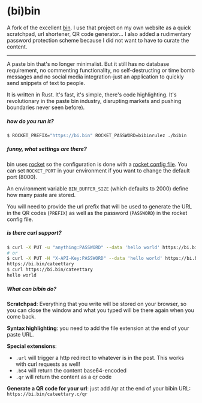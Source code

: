# (bi)bin

A fork of the excellent [bin](https://github.com/w4/bin). I use that project on my own website as a quick scratchpad, url shortener, QR code generator... I also added a rudimentary password protection scheme because I did not want to have to curate the content.

---

A paste bin that's no longer minimalist. But it still has no database requirement, no commenting functionality, no self-destructing or time bomb messages and no social media integration-just an application to quickly send snippets of text to people.

It is written in Rust. It's fast, it's simple, there's code highlighting. It's revolutionary in the paste bin industry, disrupting markets and pushing boundaries never seen before).

##### how do you run it?

```bash
$ ROCKET_PREFIX="https://bi.bin" ROCKET_PASSWORD=bibinrulez ./bibin
```

##### funny, what settings are there?

bin uses [rocket](https://rocket.rs) so the configuration is done with a [rocket config file](https://api.rocket.rs/v0.3/rocket/config/). You can set `ROCKET_PORT` in your environment if you want to change the default port (8000).

An environment variable `BIN_BUFFER_SIZE` (which defaults to 2000) define how many paste are stored.

You will need to provide the url prefix that will be used to generate the URL in the QR codes (`PREFIX`) as well as the password (`PASSWORD`) in the rocket config file.

##### is there curl support?

```bash
$ curl -X PUT -u "anything:PASSWORD" --data 'hello world' https://bi.bin/
# or
$ curl -X PUT -H "X-API-Key:PASSWORD" --data 'hello world' https://bi.bin/
https://bi.bin/cateettary
$ curl https://bi.bin/cateettary
hello world
```

##### What can bibin do?

**Scratchpad**: Everything that you write will be stored on your browser, so you can close the window and what you typed will be there again when you come back.

**Syntax highlighting**: you need to add the file extension at the end of your paste URL.

**Special extensions**:
- `.url` will trigger a http redirect to whatever is in the post. This works with curl requests as well!
- `.b64` will return the content base64-encoded
- `.qr` will return the content as a qr code

**Generate a QR code for your url**: just add /qr at the end of your bibin URL: `https://bi.bin/cateettary.c/qr`
